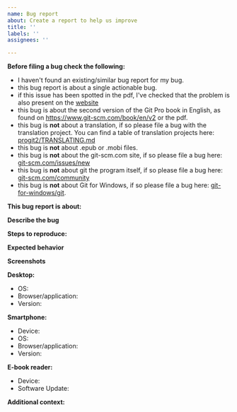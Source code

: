 ```yaml
---
name: Bug report
about: Create a report to help us improve
title: ''
labels: ''
assignees: ''

---
```


**Before filing a bug check the following:**
- I haven't found an existing/similar bug report for my bug.
- this bug report is about a single actionable bug.
- if this issue has been spotted in the pdf, I've checked that the problem is also present on the [website](https://www.git-scm.com/book/en/v2)
- this bug is about the second version of the Git Pro book in English, as found on https://www.git-scm.com/book/en/v2 or the pdf.
- this bug is **not** about a translation, if so please file a bug with the translation project. You can find a table of translation projects here: [progit2/TRANSLATING.md](https://github.com/progit/progit2/blob/master/TRANSLATING.md)
- this bug is **not** about .epub or .mobi files.
- this bug is **not** about the git-scm.com site, if so please file a bug here: [git-scm.com/issues/new](https://github.com/git/git-scm.com/issues/new)
- this bug is **not** about git the program itself, if so please file a bug here: [git-scm.com/community](https://git-scm.com/community)
- this bug is **not** about Git for Windows, if so please file a bug here: [git-for-windows/git](https://github.com/git-for-windows/git).

**This bug report is about:**
<!--  Is this bug about the pdf, or the [website](https://www.git-scm.com/book/en/v2)?-->

**Describe the bug**
<!-- A clear and concise description of what the bug is. -->

**Steps to reproduce:**
<!-- Please write the steps needed to reproduce the bug here. -->
<!-- 1. Go to '...' -->
<!-- 2. Click on '....' -->
<!-- 3. Scroll down to '....' -->
<!-- 4. See error -->

**Expected behavior**
<!-- A clear and concise description of what you expected to happen. -->

**Screenshots**
<!-- If applicable, add screenshots to help explain your problem. -->

**Desktop:**
- OS: <!--[e.g. iOS] -->
- Browser/application: <!-- [e.g. chrome, safari, Evince, Adobe Acrobat Reader] -->
- Version: <!-- [e.g. 22] -->

**Smartphone:**
- Device: <!-- [e.g. iPhone6] -->
- OS: <!-- [e.g. iOS8.1] -->
- Browser/application: <!-- [e.g. stock browser, safari, Adobe Acrobat Reader] -->
- Version: <!-- [e.g. 22] -->

**E-book reader:**
- Device: <!-- [e.g. Amazon Kindle Paperwhite 10th generation, Kobo Clara HD] -->
- Software Update: <!-- [e.g. version 5.11.1 for Amazon Kindle] -->

**Additional context:**
<!-- Add any other context about the problem here. -->
<!-- You can also put references to similar bugs here. -->
